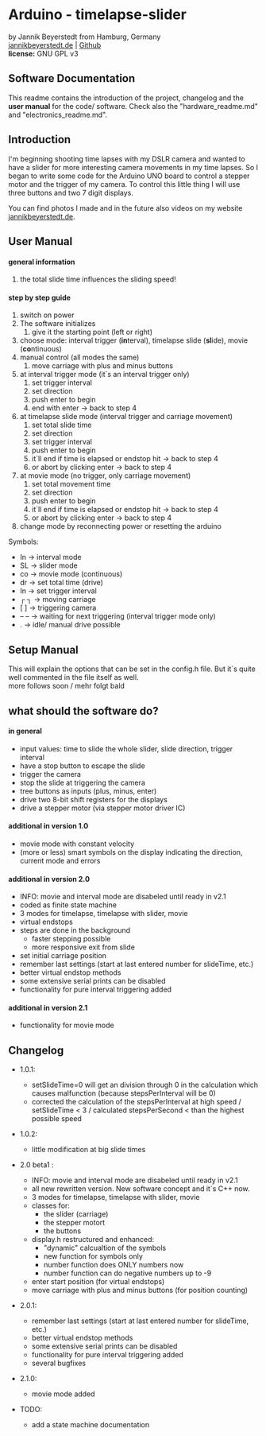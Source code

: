# Arduino - timelapse-slider
by Jannik Beyerstedt from Hamburg, Germany  
[jannikbeyerstedt.de](http://jannikbeyerstedt.de) | [Github](https://github.com/jbeyerstedt)  
**license:** GNU GPL v3

## Software Documentation
This readme contains the introduction of the project, changelog and the **user manual** for the code/ software. Check also the "hardware_readme.md" and "electronics_readme.md".


## Introduction
I'm beginning shooting time lapses with my DSLR camera and wanted to have a slider for more interesting camera movements in my time lapses. So I began to write some code for the Arduino UNO board to control a stepper motor and the trigger of my camera.
To control this little thing I will use three buttons and two 7 digit displays.

You can find photos I made and in the future also videos on my website [jannikbeyerstedt.de](https://jannikbeyerstedt.de/fotografie).


## User Manual  
#### general information
1. the total slide time influences the sliding speed!

#### step by step guide
1. switch on power
2. The software initializes
	1. give it the starting point (left or right)
3. choose mode: interval trigger (**in**terval), timelapse slide (**sl**ide), movie (**co**ntinuous)
4. manual control (all modes the same)
	1. move carriage with plus and minus buttons
5. at interval trigger mode (it´s an interval trigger only)
	1. set trigger interval
	2. set direction
	3. push enter to begin
	4. end with enter -> back to step 4
6. at timelapse slide mode (interval trigger and carriage movement)
	1. set total slide time
	2. set direction
	3. set trigger interval
	4. push enter to begin
	5. it´ll end if time is elapsed or endstop hit -> back to step 4
	6. or abort by clicking enter -> back to step 4
7. at movie mode (no trigger, only carriage movement)
	1. set total movement time
	2. set direction
	3. push enter to begin
	4. it´ll end if time is elapsed or endstop hit -> back to step 4
	5. or abort by clicking enter -> back to step 4
8. change mode by reconnecting power or resetting the arduino

Symbols:

- In -> interval mode
- SL -> slider mode
- co -> movie mode (continuous)
- dr -> set total time (drive)
- In -> set trigger interval
- ┌ ┐ -> moving carriage
- \[ \] -> triggering camera
- – –  -> waiting for next triggering (interval trigger mode only)
- . -> idle/ manual drive possible
 

## Setup Manual
This will explain the options that can be set in the config.h file. But it´s quite well commented in the file itself as well.  
more follows soon / mehr folgt bald  


## what should the software do?
#### in general
* input values: time to slide the whole slider, slide direction, trigger interval
* have a stop button to escape the slide
* trigger the camera
* stop the slide at triggering the camera
* tree buttons as inputs (plus, minus, enter)
* drive two 8-bit shift registers for the displays
* drive a stepper motor (via stepper motor driver IC)



#### additional in version 1.0
* movie mode with constant velocity
* (more or less) smart symbols on the display indicating the direction, current mode and errors

#### additional in version 2.0
* INFO: movie and interval mode are disabeled until ready in v2.1
* coded as finite state machine
* 3 modes for timelapse, timelapse with slider, movie
* virtual endstops
* steps are done in the background
	* faster stepping possible
	* more responsive exit from slide
* set initial carriage position
* remember last settings (start at last entered number for slideTime, etc.)
* better virtual endstop methods
* some extensive serial prints can be disabled
* functionality for pure interval triggering added 

#### additional in version 2.1
* functionality for movie mode



## Changelog
* 1.0.1:
	* setSlideTime=0 will get an division through 0 in the calculation which causes malfunction (because stepsPerInterval will be 0)
	* corrected the calculation of the stepsPerInterval at high speed / setSlideTime < 3 / calculated stepsPerSecond < than the highest possible speed
* 1.0.2:  
	* little modification at big slide times
* 2.0 beta1 :
	* INFO: movie and interval mode are disabeled until ready in v2.1
	* all new rewritten version. New software concept and it´s C++ now.
	* 3 modes for timelapse, timelapse with slider, movie
	* classes for:
		* the slider (carriage)
		* the stepper motort
		* the buttons
	* display.h restructured and enhanced:
		* "dynamic" calcualtion of the symbols
		* new function for symbols only
		* number function does ONLY numbers now
		* number function can do negative numbers up to -9
	* enter start position (for virtual endstops)
	* move carriage with plus and minus buttons (for position counting)
* 2.0.1:
	* remember last settings (start at last entered number for slideTime, etc.)
	* better virtual endstop methods
	* some extensive serial prints can be disabled
	* functionality for pure interval triggering added
	* several bugfixes
* 2.1.0:
	* movie mode added
	
* TODO:
	* add a state machine documentation
